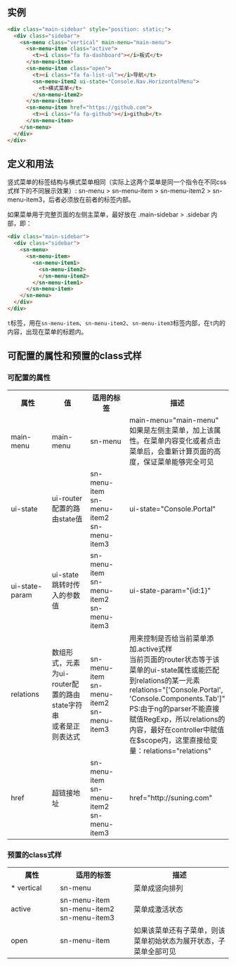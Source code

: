 ## 实例

```html
<div class="main-sidebar" style="position: static;">
  <div class="sidebar">
    <sn-menu class="vertical" main-menu="main-menu">
      <sn-menu-item class="active">
        <t><i class="fa fa-dashboard"></i>板式</t>
      </sn-menu-item>
      <sn-menu-item class="open">
        <t><i class="fa fa-list-ul"></i>导航</t>
        <sn-menu-item2 ui-state="Console.Nav.HorizontalMenu">
          <t>横式菜单</t>
        </sn-menu-item2>
      </sn-menu-item>
      <sn-menu-item href="https://github.com">
        <t><i class="fa fa-github"></i>github</t>
      </sn-menu-item>
    </sn-menu>
  </div>
</div>
```

## 定义和用法

竖式菜单的标签结构与横式菜单相同（实际上这两个菜单是同一个指令在不同css式样下的不同展示效果）: sn-menu > sn-menu-item > sn-menu-item2 > sn-menu-item3，后者必须放在前者的标签内部。

如果菜单用于完整页面的左侧主菜单，最好放在 .main-sidebar > .sidebar 内部，即：
```html
<div class="main-sidebar">
  <div class="sidebar">
    <sn-menu>
      <sn-menu-item>
        <sn-menu-item1>
          <sn-menu-item2>
          </sn-menu-item2>
        </sn-menu-item1>
      </sn-menu-item>
    </sn-menu>
  </div>
</div>
```

`t`标签，用在`sn-menu-item`、`sn-menu-item2`、`sn-menu-item3`标签内部，在`t`内的内容，出现在菜单的标题内。

## 可配置的属性和预置的class式样

### 可配置的属性

<table class="table table-bordered">
  <tr>
    <th width="20%">属性</th>
    <th width="20%">值</th>
    <th width="20%">适用的标签</th>
    <th width="40%">描述</th>
  </tr>
  <tr>
    <td>main-menu</td>
    <td>main-menu</td>
    <td>sn-menu</td>
    <td>
      main-menu="main-menu" <br>
      如果是左侧主菜单，加上该属性。在菜单内容变化或者点击菜单后，会重新计算页面的高度，保证菜单能够完全可见  
    </td>
  </tr>
  <tr>
    <td>ui-state</td>
    <td>ui-router配置的路由state值</td>
    <td>sn-menu-item<br>sn-menu-item2<br>sn-menu-item3</td>
    <td>ui-state="Console.Portal"</td>
  </tr>
  <tr>
    <td>ui-state-param</td>
    <td>ui-state跳转时传入的参数值</td>
    <td>sn-menu-item<br>sn-menu-item2<br>sn-menu-item3</td>
    <td>ui-state-param="{id:1}"</td>
  </tr>
  <tr>
    <td>relations</td>
    <td>数组形式，元素为ui-router配置的路由state字符串<br>或者是正则表达式</td>
    <td>sn-menu-item<br>sn-menu-item2<br>sn-menu-item3</td>
    <td>
      用来控制是否给当前菜单添加.active式样<br>
      当前页面的router状态等于该菜单的ui-state属性或能匹配到relations的某一元素<br>
      relations="['Console.Portal', 'Console.Components.Tab']"<br>
      PS:由于ng的parser不能直接赋值RegExp，所以relations的内容，最好在controller中赋值在$scope内，这里直接给变量：relations="relations"
    </td>
  </tr>
  <tr>
    <td>href</td>
    <td>超链接地址</td>
    <td>sn-menu-item<br>sn-menu-item2<br>sn-menu-item3</td>
    <td>href="http://suning.com"</td>
  </tr>
</table>

### 预置的class式样

<table class="table table-bordered">
  <tr>
    <th width="20%">属性</th>
    <th width="30%">适用的标签</th>
    <th width="40%">描述</th>
  </tr>
  <tr>
    <td>* vertical</td>
    <td>sn-menu</td>
    <td>菜单成竖向排列</td>
  </tr>
  <tr>
    <td>active</td>
    <td>sn-menu-item<br>sn-menu-item2<br>sn-menu-item3</td>
    <td>菜单成激活状态</td>
  </tr>
  <tr>
    <td>open</td>
    <td>sn-menu-item</td>
    <td>如果该菜单还有子菜单，则该菜单初始状态为展开状态，子菜单全部可见</td>
  </tr>
</table>